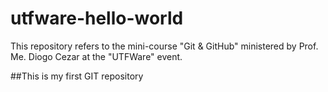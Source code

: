 # utfware-hello-world
This repository refers to the mini-course "Git &amp; GitHub" ministered by Prof. Me. Diogo Cezar at the "UTFWare" event.

##This is my first GIT repository
